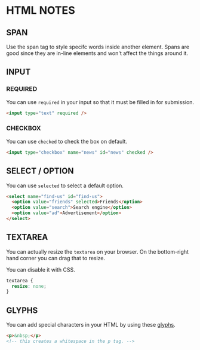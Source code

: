 # HTML NOTES

## SPAN

Use the span tag to style specifc words inside another element. Spans are good since they are in-line elements and won't affect the things around it.

## INPUT

### REQUIRED

You can use `required` in your input so that it must be filled in for submission.

```html
<input type="text" required />
```

### CHECKBOX

You can use `checked` to check the box on default.

```html
<input type="checkbox" name="news" id="news" checked />
```

## SELECT / OPTION

You can use `selected` to select a default option.

```html
<select name="find-us" id="find-us">
  <option value="friends" selected>Friends</option>
  <option value="search">Search engine</option>
  <option value="ad">Advertisement</option>
</select>
```

## TEXTAREA

You can actually resize the `textarea` on your browser. On the bottom-right hand corner you can drag that to resize.

You can disable it with CSS.

```css
textarea {
  resize: none;
}
```

## GLYPHS

You can add special characters in your HTML by using these [glyphs](https://css-tricks.com/snippets/html/glyphs/).

```html
<p>&nbsp;</p>
<!-- this creates a whitespace in the p tag. -->
```
